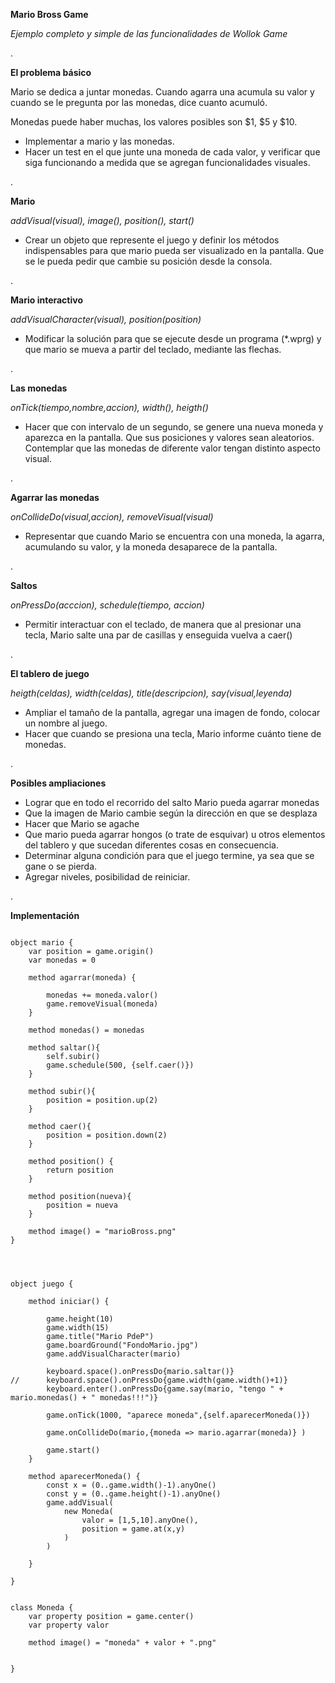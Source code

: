 **Mario Bross Game**


*Ejemplo completo y simple de las funcionalidades de Wollok Game*

.

**El problema básico**

Mario se dedica a juntar monedas. Cuando agarra una acumula su valor y cuando se le pregunta por las monedas, dice cuanto acumuló.

Monedas puede haber muchas, los valores posibles son $1, $5 y $10.

- Implementar a mario y las monedas.
- Hacer un test en el que junte una moneda de cada valor, y verificar que siga funcionando a medida que se agregan funcionalidades visuales.

.

**Mario**
  
*addVisual(visual), image(), position(), start()*

- Crear un objeto que represente el juego y definir los métodos indispensables para que mario pueda ser visualizado en la pantalla. Que se le pueda pedir que cambie su posición desde la consola.

.

**Mario interactivo**

*addVisualCharacter(visual), position(position)*

- Modificar la solución para que se ejecute desde un programa (*.wprg) y que mario se mueva a partir del teclado, mediante las flechas.

.

**Las monedas**

*onTick(tiempo,nombre,accion), width(), heigth()* 

- Hacer que con intervalo de un segundo, se genere una nueva moneda y aparezca en la pantalla. Que sus posiciones y valores sean aleatorios. Contemplar que las monedas de diferente valor tengan distinto aspecto visual.

.

**Agarrar las monedas**

*onCollideDo(visual,accion), removeVisual(visual)*

- Representar que cuando Mario se encuentra con una moneda, la agarra, acumulando su valor, y la moneda desaparece de la pantalla.

.

**Saltos**

*onPressDo(acccion), schedule(tiempo, accion)*
- Permitir interactuar con el teclado, de manera que al presionar una tecla, Mario salte una par de casillas y enseguida vuelva a caer()

.

**El tablero de juego**

*heigth(celdas), width(celdas), title(descripcion), say(visual,leyenda)*

- Ampliar el tamaño de la pantalla, agregar una imagen de fondo, colocar un nombre al juego. 
- Hacer que cuando se presiona una tecla, Mario informe cuánto tiene de monedas.

.

**Posibles ampliaciones**

- Lograr que en todo el recorrido del salto Mario pueda agarrar monedas
- Que la imagen de Mario cambie según la dirección en que se desplaza
- Hacer que Mario se agache
- Que mario pueda agarrar hongos (o trate de esquivar) u otros elementos del tablero y que sucedan diferentes cosas en consecuencia. 
- Determinar alguna condición para que el juego termine, ya sea que se gane o se pierda.
- Agregar niveles, posibilidad de reiniciar.

.

**Implementación**

~~~Wollok

object mario {
	var position = game.origin()
	var monedas = 0
	
	method agarrar(moneda) {
		
		monedas += moneda.valor()
		game.removeVisual(moneda)
	}
	
	method monedas() = monedas
		
	method saltar(){
		self.subir()
		game.schedule(500, {self.caer()})
	}
	
	method subir(){
		position = position.up(2)
	}

	method caer(){
		position = position.down(2)
	}
	
	method position() {
		return position
	}
	
	method position(nueva){
		position = nueva
	}
	
	method image() = "marioBross.png"
}




object juego {
	
	method iniciar() {
		
		game.height(10)
		game.width(15)
		game.title("Mario PdeP")
		game.boardGround("FondoMario.jpg")
		game.addVisualCharacter(mario)
		
		keyboard.space().onPressDo{mario.saltar()}
//		keyboard.space().onPressDo{game.width(game.width()+1)}
		keyboard.enter().onPressDo{game.say(mario, "tengo " + mario.monedas() + " monedas!!!")}
		
		game.onTick(1000, "aparece moneda",{self.aparecerMoneda()})
		
		game.onCollideDo(mario,{moneda => mario.agarrar(moneda)} )
		
		game.start()
	}
	
	method aparecerMoneda() {
		const x = (0..game.width()-1).anyOne()
		const y = (0..game.height()-1).anyOne()
		game.addVisual( 
			new Moneda(
				valor = [1,5,10].anyOne(),
				position = game.at(x,y)
			)
		)
		
	}
	
}


class Moneda {
	var property position = game.center()
	var property valor
	
	method image() = "moneda" + valor + ".png"
	
	
} 
~~~